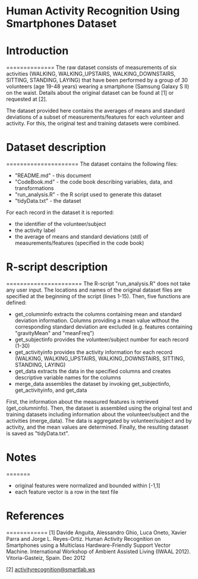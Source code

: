 Human Activity Recognition Using Smartphones Dataset
====================================================

# Introduction
==============
The raw dataset consists of measurements of six activities (WALKING, WALKING_UPSTAIRS, WALKING_DOWNSTAIRS, SITTING, STANDING, LAYING) that have been performed by a group of 30 volunteers (age 19-48 years) wearing a smartphone (Samsung Galaxy S II) on the waist. Details about the original dataset can be found at [1] or requested at [2].

The dataset provided here contains the averages of means and standard deviations of a subset of measurements/features for each volunteer and activity.
For this, the original test and training datasets were combined.

# Dataset description
=====================
The dataset contains the following files:
- "README.md" - this document
- "CodeBook.md" - the code book describing variables, data, and transformations
- "run_analysis.R" - the R script used to generate this dataset
- "tidyData.txt" - the dataset

For each record in the dataset it is reported:
- the identifier of the volunteer/subject
- the activity label
- the average of means and standard deviations (std) of measurements/features (specified in the code book)

# R-script description
======================
The R-script "run_analysis.R" does not take any user input. The locations and names of the original dataset files are specified at the beginning of the script (lines 1-15). Then, five functions are defined:
- get_columninfo extracts the columns containing mean and standard deviation information. Columns providing a mean value without the corresponding standard deviation are excluded (e.g. features containing "gravityMean" and "meanFreq")
- get_subjectinfo provides the volunteer/subject number for each record (1-30)
- get_activityinfo provides the activity information for each record (WALKING, WALKING_UPSTAIRS, WALKING_DOWNSTAIRS, SITTING, STANDING, LAYING)
- get_data extracts the data in the specified columns and creates descriptive variable names for the columns
- merge_data assembles the dataset by invoking get_subjectinfo, get_activityinfo, and get_data

First, the information about the measured features is retrieved (get_columninfo). 
Then, the dataset is assembled using the original test and training datasets including information about the volunteer/subject and the activities (merge_data).
The data is aggregated by volunteer/subject and by activity, and the mean values are determined.
Finally, the resulting dataset is saved as "tidyData.txt".

# Notes
=======
- original features were normalized and bounded within [-1,1]
- each feature vector is a row in the text file

# References
============
[1] Davide Anguita, Alessandro Ghio, Luca Oneto, Xavier Parra and Jorge L. Reyes-Ortiz. Human Activity Recognition on Smartphones using a Multiclass Hardware-Friendly Support Vector Machine. International Workshop of Ambient Assisted Living (IWAAL 2012). Vitoria-Gasteiz, Spain. Dec 2012

[2] activityrecognition@smartlab.ws